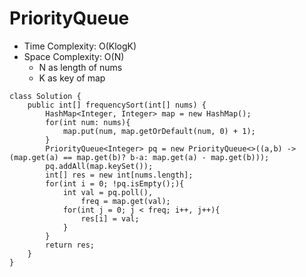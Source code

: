 # PriorityQueue
* Time Complexity: O(KlogK)
* Space Complexity: O(N)
	* N as length of nums
	* K as key of map
```
class Solution {
    public int[] frequencySort(int[] nums) {
        HashMap<Integer, Integer> map = new HashMap();
        for(int num: nums){
            map.put(num, map.getOrDefault(num, 0) + 1);
        }
        PriorityQueue<Integer> pq = new PriorityQueue<>((a,b) -> (map.get(a) == map.get(b)? b-a: map.get(a) - map.get(b)));
        pq.addAll(map.keySet());
        int[] res = new int[nums.length];
        for(int i = 0; !pq.isEmpty();){
            int val = pq.poll(),
                freq = map.get(val);
            for(int j = 0; j < freq; i++, j++){
                res[i] = val;
            }
        }
        return res;
    }
}
```
